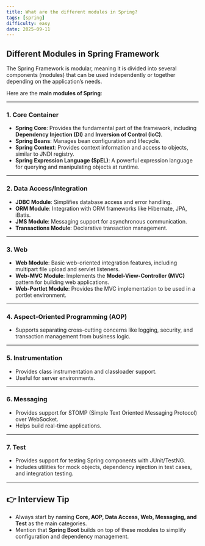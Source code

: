 ```yaml
---
title: What are the different modules in Spring?
tags: [spring]
difficulty: easy
date: 2025-09-11
---
```


## Different Modules in Spring Framework

The Spring Framework is modular, meaning it is divided into several components (modules) that can be used independently or together depending on the application’s needs.  

Here are the **main modules of Spring**:

---

### 1. **Core Container**
- **Spring Core**: Provides the fundamental part of the framework, including **Dependency Injection (DI)** and **Inversion of Control (IoC)**.
- **Spring Beans**: Manages bean configuration and lifecycle.
- **Spring Context**: Provides context information and access to objects, similar to JNDI registry.
- **Spring Expression Language (SpEL)**: A powerful expression language for querying and manipulating objects at runtime.

---

### 2. **Data Access/Integration**
- **JDBC Module**: Simplifies database access and error handling.
- **ORM Module**: Integration with ORM frameworks like Hibernate, JPA, iBatis.
- **JMS Module**: Messaging support for asynchronous communication.
- **Transactions Module**: Declarative transaction management.

---

### 3. **Web**
- **Web Module**: Basic web-oriented integration features, including multipart file upload and servlet listeners.
- **Web-MVC Module**: Implements the **Model-View-Controller (MVC)** pattern for building web applications.
- **Web-Portlet Module**: Provides the MVC implementation to be used in a portlet environment.

---

### 4. **Aspect-Oriented Programming (AOP)**
- Supports separating cross-cutting concerns like logging, security, and transaction management from business logic.

---

### 5. **Instrumentation**
- Provides class instrumentation and classloader support.  
- Useful for server environments.

---

### 6. **Messaging**
- Provides support for STOMP (Simple Text Oriented Messaging Protocol) over WebSocket.  
- Helps build real-time applications.

---

### 7. **Test**
- Provides support for testing Spring components with JUnit/TestNG.  
- Includes utilities for mock objects, dependency injection in test cases, and integration testing.

---

## 👉 Interview Tip
- Always start by naming **Core, AOP, Data Access, Web, Messaging, and Test** as the main categories.  
- Mention that **Spring Boot** builds on top of these modules to simplify configuration and dependency management.  

